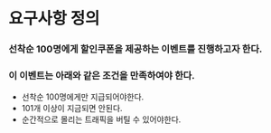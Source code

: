 # 요구사항 정의

### 선착순 100명에게 할인쿠폰을 제공하는 이벤트를 진행하고자 한다.

### 이 이벤트는 아래와 같은 조건을 만족하여야 한다.
- 선착순 100명에게만 지급되어야한다.
- 101개 이상이 지금되면 안된다.
- 순간적으로 몰리는 트래픽을 버틸 수 있어야한다.